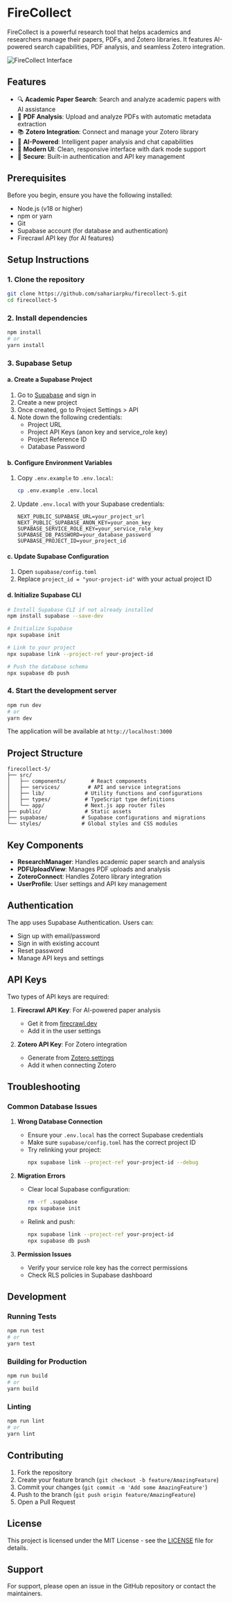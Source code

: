 # FireCollect

FireCollect is a powerful research tool that helps academics and researchers manage their papers, PDFs, and Zotero libraries. It features AI-powered search capabilities, PDF analysis, and seamless Zotero integration.

![FireCollect Interface](./public/firecollect-interface.png)

## Features

- 🔍 **Academic Paper Search**: Search and analyze academic papers with AI assistance
- 📄 **PDF Analysis**: Upload and analyze PDFs with automatic metadata extraction
- 📚 **Zotero Integration**: Connect and manage your Zotero library
- 🤖 **AI-Powered**: Intelligent paper analysis and chat capabilities
- 📱 **Modern UI**: Clean, responsive interface with dark mode support
- 🔐 **Secure**: Built-in authentication and API key management

## Prerequisites

Before you begin, ensure you have the following installed:
- Node.js (v18 or higher)
- npm or yarn
- Git
- Supabase account (for database and authentication)
- Firecrawl API key (for AI features)

## Setup Instructions

### 1. Clone the repository
```bash
git clone https://github.com/sahariarpku/firecollect-5.git
cd firecollect-5
```

### 2. Install dependencies
```bash
npm install
# or
yarn install
```

### 3. Supabase Setup

#### a. Create a Supabase Project
1. Go to [Supabase](https://supabase.com) and sign in
2. Create a new project
3. Once created, go to Project Settings > API
4. Note down the following credentials:
   - Project URL
   - Project API Keys (anon key and service_role key)
   - Project Reference ID
   - Database Password

#### b. Configure Environment Variables
1. Copy `.env.example` to `.env.local`:
   ```bash
   cp .env.example .env.local
   ```
2. Update `.env.local` with your Supabase credentials:
   ```env
   NEXT_PUBLIC_SUPABASE_URL=your_project_url
   NEXT_PUBLIC_SUPABASE_ANON_KEY=your_anon_key
   SUPABASE_SERVICE_ROLE_KEY=your_service_role_key
   SUPABASE_DB_PASSWORD=your_database_password
   SUPABASE_PROJECT_ID=your_project_id
   ```

#### c. Update Supabase Configuration
1. Open `supabase/config.toml`
2. Replace `project_id = "your-project-id"` with your actual project ID

#### d. Initialize Supabase CLI
```bash
# Install Supabase CLI if not already installed
npm install supabase --save-dev

# Initialize Supabase
npx supabase init

# Link to your project
npx supabase link --project-ref your-project-id

# Push the database schema
npx supabase db push
```

### 4. Start the development server
```bash
npm run dev
# or
yarn dev
```

The application will be available at `http://localhost:3000`

## Project Structure

```
firecollect-5/
├── src/
│   ├── components/        # React components
│   ├── services/         # API and service integrations
│   ├── lib/             # Utility functions and configurations
│   ├── types/           # TypeScript type definitions
│   └── app/             # Next.js app router files
├── public/              # Static assets
├── supabase/           # Supabase configurations and migrations
└── styles/             # Global styles and CSS modules
```

## Key Components

- **ResearchManager**: Handles academic paper search and analysis
- **PDFUploadView**: Manages PDF uploads and analysis
- **ZoteroConnect**: Handles Zotero library integration
- **UserProfile**: User settings and API key management

## Authentication

The app uses Supabase Authentication. Users can:
- Sign up with email/password
- Sign in with existing account
- Reset password
- Manage API keys and settings

## API Keys

Two types of API keys are required:
1. **Firecrawl API Key**: For AI-powered paper analysis
   - Get it from [firecrawl.dev](https://firecrawl.dev)
   - Add it in the user settings

2. **Zotero API Key**: For Zotero integration
   - Generate from [Zotero settings](https://www.zotero.org/settings/keys)
   - Add it when connecting Zotero

## Troubleshooting

### Common Database Issues

1. **Wrong Database Connection**
   - Ensure your `.env.local` has the correct Supabase credentials
   - Make sure `supabase/config.toml` has the correct project ID
   - Try relinking your project:
     ```bash
     npx supabase link --project-ref your-project-id --debug
     ```

2. **Migration Errors**
   - Clear local Supabase configuration:
     ```bash
     rm -rf .supabase
     npx supabase init
     ```
   - Relink and push:
     ```bash
     npx supabase link --project-ref your-project-id
     npx supabase db push
     ```

3. **Permission Issues**
   - Verify your service role key has the correct permissions
   - Check RLS policies in Supabase dashboard

## Development

### Running Tests
```bash
npm run test
# or
yarn test
```

### Building for Production
```bash
npm run build
# or
yarn build
```

### Linting
```bash
npm run lint
# or
yarn lint
```

## Contributing

1. Fork the repository
2. Create your feature branch (`git checkout -b feature/AmazingFeature`)
3. Commit your changes (`git commit -m 'Add some AmazingFeature'`)
4. Push to the branch (`git push origin feature/AmazingFeature`)
5. Open a Pull Request

## License

This project is licensed under the MIT License - see the [LICENSE](LICENSE) file for details.

## Support

For support, please open an issue in the GitHub repository or contact the maintainers.

